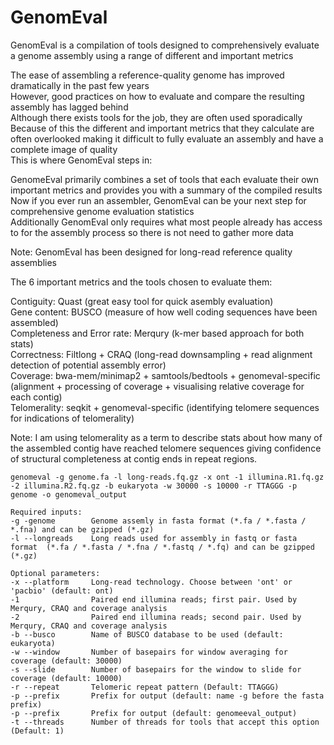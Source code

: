# GenomEval
GenomEval is a compilation of tools designed to comprehensively evaluate a genome assembly using a range of different and important metrics


The ease of assembling a reference-quality genome has improved dramatically in the past few years <br/>
However, good practices on how to evaluate and compare the resulting assembly has lagged behind <br/>
Although there exists tools for the job, they are often used sporadically <br/>
Because of this the different and important metrics that they calculate are often overlooked making it difficult to fully evaluate an assembly and have a complete image of quality  <br/>
This is where GenomEval steps in: 

GenomeEval primarily combines a set of tools that each evaluate their own important metrics and provides you with a summary of the compiled results <br/>
Now if you ever run an assembler, GenomEval can be your next step for comprehensive genome evaluation statistics <br/>
Additionally GenomEval only requires what most people already has access to for the assembly process so there is not need to gather more data <br/>

Note: GenomEval has been designed for long-read reference quality assemblies

The 6 important metrics and the tools chosen to evaluate them:

Contiguity: Quast (great easy tool for quick asembly evaluation) <br/>
Gene content: BUSCO (measure of how well coding sequences have been assembled) <br/>
Completeness and Error rate: Merqury (k-mer based approach for both stats) <br/>
Correctness: Filtlong + CRAQ (long-read downsampling + read alignment detection of potential assembly error) <br/>
Coverage: bwa-mem/minimap2 + samtools/bedtools + genomeval-specific (alignment + processing of coverage + visualising relative coverage for each contig) <br/>
Telomerality: seqkit + genomeval-specific (identifying telomere sequences for indications of telomerality) <br/>

Note: I am using telomerality as a term to describe stats about how many of the assembled contig have reached telomere sequences giving confidence of structural completeness at contig ends in repeat regions.

```
genomeval -g genome.fa -l long-reads.fq.gz -x ont -1 illumina.R1.fq.gz -2 illumina.R2.fq.gz -b eukaryota -w 30000 -s 10000 -r TTAGGG -p genome -o genomeval_output

Required inputs:
-g -genome        Genome assemly in fasta format (*.fa / *.fasta / *.fna) and can be gzipped (*.gz)
-l --longreads    Long reads used for assembly in fastq or fasta format  (*.fa / *.fasta / *.fna / *.fastq / *.fq) and can be gzipped (*.gz)

Optional parameters:
-x --platform     Long-read technology. Choose between 'ont' or 'pacbio' (default: ont)
-1                Paired end illumina reads; first pair. Used by Merqury, CRAQ and coverage analysis
-2                Paired end illumina reads; second pair. Used by Merqury, CRAQ and coverage analysis
-b --busco        Name of BUSCO database to be used (default: eukaryota)
-w --window       Number of basepairs for window averaging for coverage (default: 30000)
-s --slide        Number of basepairs for the window to slide for coverage (default: 10000)
-r --repeat       Telomeric repeat pattern (Default: TTAGGG)
-p --prefix       Prefix for output (default: name -g before the fasta prefix)
-p --prefix       Prefix for output (default: genomeeval_output)
-t --threads      Number of threads for tools that accept this option (Default: 1)
```






